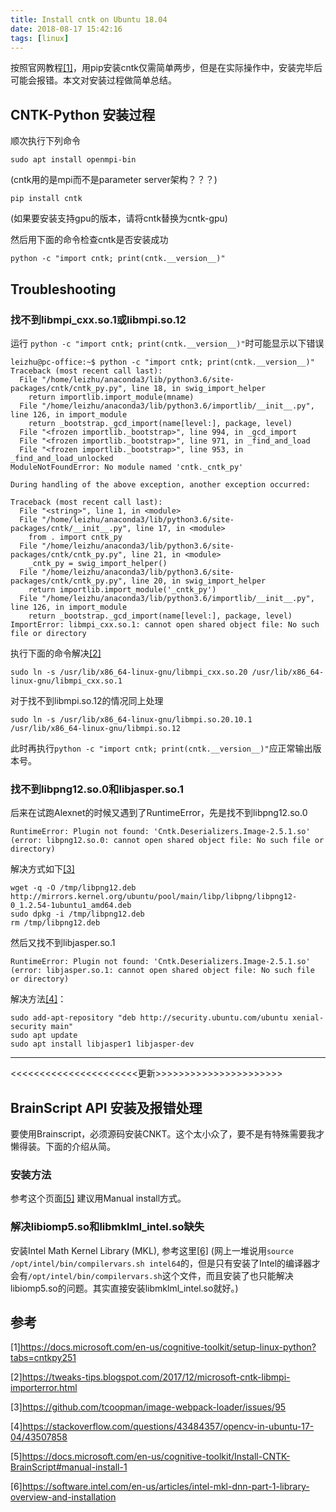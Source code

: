 ```yaml
---
title: Install cntk on Ubuntu 18.04
date: 2018-08-17 15:42:16
tags: [linux]
---
```


按照官网教程[[1]](https://docs.microsoft.com/en-us/cognitive-toolkit/setup-linux-python?tabs=cntkpy251)，用pip安装cntk仅需简单两步，但是在实际操作中，安装完毕后可能会报错。本文对安装过程做简单总结。
<!--more-->
## CNTK-Python 安装过程
顺次执行下列命令
```
sudo apt install openmpi-bin
```
(cntk用的是mpi而不是parameter server架构？？？)
```
pip install cntk
```
(如果要安装支持gpu的版本，请将cntk替换为cntk-gpu)

然后用下面的命令检查cntk是否安装成功
```
python -c "import cntk; print(cntk.__version__)"
```

## Troubleshooting
### 找不到libmpi_cxx.so.1或libmpi.so.12
运行 `python -c "import cntk; print(cntk.__version__)"`时可能显示以下错误
```
leizhu@pc-office:~$ python -c "import cntk; print(cntk.__version__)"
Traceback (most recent call last):
  File "/home/leizhu/anaconda3/lib/python3.6/site-packages/cntk/cntk_py.py", line 18, in swig_import_helper
    return importlib.import_module(mname)
  File "/home/leizhu/anaconda3/lib/python3.6/importlib/__init__.py", line 126, in import_module
    return _bootstrap._gcd_import(name[level:], package, level)
  File "<frozen importlib._bootstrap>", line 994, in _gcd_import
  File "<frozen importlib._bootstrap>", line 971, in _find_and_load
  File "<frozen importlib._bootstrap>", line 953, in _find_and_load_unlocked
ModuleNotFoundError: No module named 'cntk._cntk_py'

During handling of the above exception, another exception occurred:

Traceback (most recent call last):
  File "<string>", line 1, in <module>
  File "/home/leizhu/anaconda3/lib/python3.6/site-packages/cntk/__init__.py", line 17, in <module>
    from . import cntk_py
  File "/home/leizhu/anaconda3/lib/python3.6/site-packages/cntk/cntk_py.py", line 21, in <module>
    _cntk_py = swig_import_helper()
  File "/home/leizhu/anaconda3/lib/python3.6/site-packages/cntk/cntk_py.py", line 20, in swig_import_helper
    return importlib.import_module('_cntk_py')
  File "/home/leizhu/anaconda3/lib/python3.6/importlib/__init__.py", line 126, in import_module
    return _bootstrap._gcd_import(name[level:], package, level)
ImportError: libmpi_cxx.so.1: cannot open shared object file: No such file or directory
```
执行下面的命令解决[[2]](https://tweaks-tips.blogspot.com/2017/12/microsoft-cntk-libmpi-importerror.html)
```
sudo ln -s /usr/lib/x86_64-linux-gnu/libmpi_cxx.so.20 /usr/lib/x86_64-linux-gnu/libmpi_cxx.so.1
```
对于找不到libmpi.so.12的情况同上处理
```
sudo ln -s /usr/lib/x86_64-linux-gnu/libmpi.so.20.10.1 /usr/lib/x86_64-linux-gnu/libmpi.so.12
```
此时再执行`python -c "import cntk; print(cntk.__version__)"`应正常输出版本号。

### 找不到libpng12.so.0和libjasper.so.1
后来在试跑Alexnet的时候又遇到了RuntimeError，先是找不到libpng12.so.0

```
RuntimeError: Plugin not found: 'Cntk.Deserializers.Image-2.5.1.so' (error: libpng12.so.0: cannot open shared object file: No such file or directory)
```
解决方式如下[[3]](https://github.com/tcoopman/image-webpack-loader/issues/95)
```
wget -q -O /tmp/libpng12.deb http://mirrors.kernel.org/ubuntu/pool/main/libp/libpng/libpng12-0_1.2.54-1ubuntu1_amd64.deb
sudo dpkg -i /tmp/libpng12.deb
rm /tmp/libpng12.deb
```
然后又找不到libjasper.so.1
```
RuntimeError: Plugin not found: 'Cntk.Deserializers.Image-2.5.1.so' (error: libjasper.so.1: cannot open shared object file: No such file or directory)
```
解决方法[[4]](https://stackoverflow.com/questions/43484357/opencv-in-ubuntu-17-04/43507858)：
```
sudo add-apt-repository "deb http://security.ubuntu.com/ubuntu xenial-security main"
sudo apt update
sudo apt install libjasper1 libjasper-dev
```

--------------------------------------------------------------
<<<<<<<<<<<<<<<<<<<<<<更新>>>>>>>>>>>>>>>>>>>>>>
## BrainScript API 安装及报错处理
要使用Brainscript，必须源码安装CNKT。这个太小众了，要不是有特殊需要我才懒得装。下面的介绍从简。
### 安装方法
参考这个页面[[5]](https://docs.microsoft.com/en-us/cognitive-toolkit/Install-CNTK-BrainScript#manual-install-1)
建议用Manual install方式。
### 解决libiomp5.so和libmklml_intel.so缺失
安装Intel Math Kernel Library (MKL), 参考这里[[6]](https://software.intel.com/en-us/articles/intel-mkl-dnn-part-1-library-overview-and-installation)
(网上一堆说用`source /opt/intel/bin/compilervars.sh intel64`的，但是只有安装了Intel的编译器才会有`/opt/intel/bin/compilervars.sh`这个文件，而且安装了也只能解决libiomp5.so的问题。其实直接安装libmklml_intel.so就好。)



## 参考
[1]https://docs.microsoft.com/en-us/cognitive-toolkit/setup-linux-python?tabs=cntkpy251

[2]https://tweaks-tips.blogspot.com/2017/12/microsoft-cntk-libmpi-importerror.html

[3]https://github.com/tcoopman/image-webpack-loader/issues/95

[4]https://stackoverflow.com/questions/43484357/opencv-in-ubuntu-17-04/43507858

[5]https://docs.microsoft.com/en-us/cognitive-toolkit/Install-CNTK-BrainScript#manual-install-1

[6]https://software.intel.com/en-us/articles/intel-mkl-dnn-part-1-library-overview-and-installation